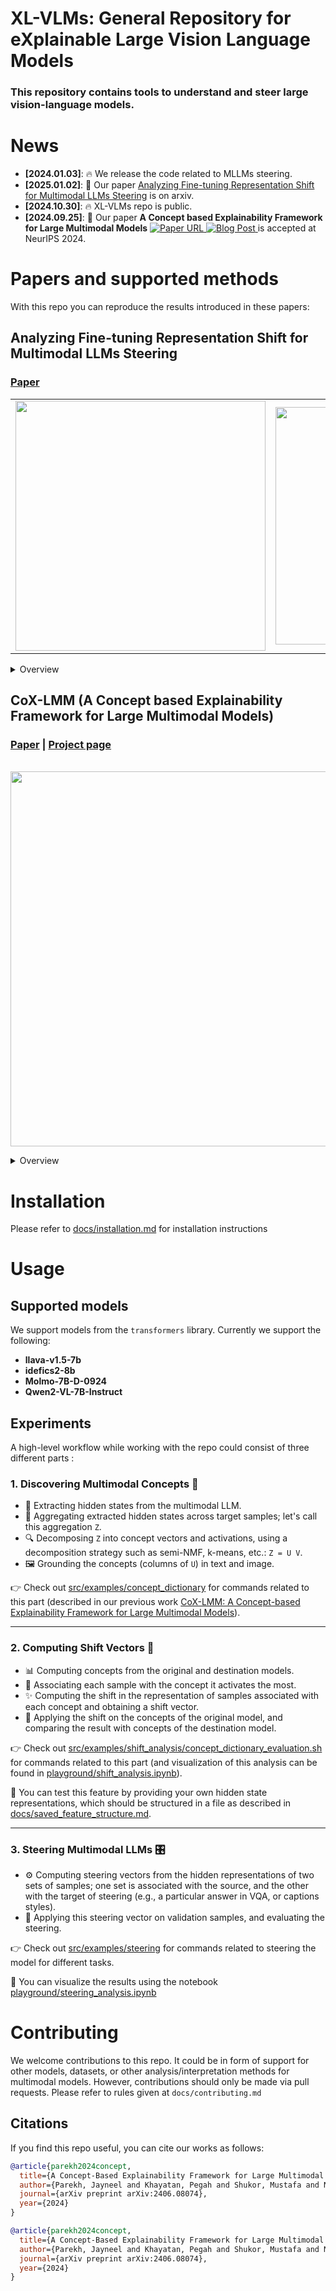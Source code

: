 # XL-VLMs: General Repository for eXplainable Large Vision Language Models

### This repository contains tools to understand and steer large vision-language models.

# News

* **[2024.01.03]**: 🔥 We release the code related to MLLMs steering.
* **[2025.01.02]**: 📜 Our paper [Analyzing Fine-tuning Representation Shift for Multimodal LLMs Steering](https://arxiv.org/abs/2501.03012) is on arxiv.
* **[2024.10.30]**: 🔥 XL-VLMs repo is public.
* **[2024.09.25]**: 🎉 Our paper **A Concept based Explainability Framework for Large Multimodal Models** <a href="https://arxiv.org/abs/2406.08074">
    <img alt="Paper URL" src="https://img.shields.io/badge/arxiv-2406.08074-blue">
  </a> </a>
  <a href="https://jayneelparekh.github.io/LMM_Concept_Explainability/">
    <img alt="Blog Post" src="https://img.shields.io/badge/CoXLMM-blog-F0529C">
  </a> is accepted at NeurIPS 2024.

# Papers and supported methods

With this repo you can reproduce the results introduced in these papers:

## Analyzing Fine-tuning Representation Shift for Multimodal LLMs Steering
### [Paper]([https://arxiv.org/abs/2406.08074)
<p align="center">
  <table>
    <tr>
      <td><img src="docs/assets/analyze_shift.png" width="400"/></td>
      <td><img src="docs/assets/teaser_steering.png" width="380"/></td>
    </tr>
  </table>
</p>

<details>
<summary>Overview</summary>
  > Multimodal LLMs have reached remarkable levels of proficiency in understanding multimodal inputs. However, much less attention has been paid to understanding and explaining the underlying mechanisms of these models. Most existing explainability research examines these models only in their final states, overlooking the dynamic representational shifts that occur during training.

  > In this work, we systematically analyze the evolution of hidden state representations to reveal how fine-tuning alters the internal structure of a model to specialize in new multimodal tasks. We also demonstrate the use of shift vectors to capture these changes.

  > Finally, we explore the practical impact of our findings on model steering, showing that we can adjust multimodal LLMs behaviors without any training, such as modifying answer types, captions style, or biasing the model toward specific responses.

  <br>
</details>

## CoX-LMM (A Concept based Explainability Framework for Large Multimodal Models)
  ### [Paper](https://arxiv.org/abs/2406.08074) | [Project page](https://jayneelparekh.github.io/LMM_Concept_Explainability/)

  <p align="center">
        <br> <img src="docs/assets/CoX_LMM_system.png", width=600 /> <br>
  </p>

<details>
<summary>Overview</summary>
  > Large multimodal models (LMMs) combine unimodal encoders and large language models (LLMs) to perform multimodal tasks. Despite recent advancements towards the interpretability of these models, understanding internal representations of LMMs remains largely a mystery.

  > In this paper, we present a novel framework for the interpretation of LMMs. We propose a dictionary learning based approach, applied to the representation of tokens. The elements of the learned dictionary correspond to our proposed concepts. We show that these concepts are well semantically grounded in both vision and text. Thus we refer to these as "multi-modal concepts".

  > We qualitatively and quantitatively evaluate the results of the learnt concepts. We show that the extracted multimodal concepts are useful to interpret representations of test samples. Finally, we evaluate the disentanglement between different concepts and the quality of grounding concepts visually and textually.

  <br> <br>
</details>

# Installation

Please refer to [docs/installation.md](docs/installation.md) for installation instructions

# Usage

## Supported models

We support models from the `transformers` library. Currently we support the following:
* **llava-v1.5-7b**
* **idefics2-8b**
* **Molmo-7B-D-0924**
* **Qwen2-VL-7B-Instruct**

## Experiments

<!-- Please checkout ```src/examples/concept_dictionary``` for commands related to our previous work [CoX-LMM: A Concept based Explainability Framework for Large Multimodal Models](https://arxiv.org/abs/2406.08074), ```src/examples/shift_analysis/concept_dictionary_evaluation.sh``` for commands related to analyzing the shift of concepts (and visualization of this analysis can be found in ```Playground/shift_analysis.ipynb```), ```concept_dictionary_evaluation.sh``` in ```src/examples```
for more details about different commands to execute various files. -->

A high-level workflow while working with the repo could consist of three different parts :


### 1. **Discovering Multimodal Concepts** 🌌
   - 🚀 Extracting hidden states from the multimodal LLM.
   - 🧩 Aggregating extracted hidden states across target samples; let's call this aggregation `Z`.
   - 🔍 Decomposing `Z` into concept vectors and activations, using a decomposition strategy such as semi-NMF, k-means, etc.: `Z = U V`.
   - 🖼️ Grounding the concepts (columns of `U`) in text and image.

   👉 Check out [src/examples/concept_dictionary](src/examples/concept_dictionary) for commands related to this part (described in our previous work [CoX-LMM: A Concept-based Explainability Framework for Large Multimodal Models](https://arxiv.org/abs/2406.08074)).

---

### 2. **Computing Shift Vectors** 🔄
   - 📊 Computing concepts from the original and destination models.
   - 🧠 Associating each sample with the concept it activates the most.
   - ✨ Computing the shift in the representation of samples associated with each concept and obtaining a shift vector.
   - 🔧 Applying the shift on the concepts of the original model, and comparing the result with concepts of the destination model.

   👉 Check out [src/examples/shift_analysis/concept_dictionary_evaluation.sh](src/examples/shift_analysis/concept_dictionary_evaluation.sh) for commands related to this part (and visualization of this analysis can be found in [playground/shift_analysis.ipynb](playground/shift_analysis.ipynb)).

   🧪 You can test this feature by providing your own hidden state representations, which should be structured in a file as described in [docs/saved_feature_structure.md](docs/saved_feature_structure.md).

---

### 3. **Steering Multimodal LLMs** 🎛️
   - ⚙️ Computing steering vectors from the hidden representations of two sets of samples; one set is associated with the source, and the other with the target of steering (e.g., a particular answer in VQA, or captions styles).
   - 🎯 Applying this steering vector on validation samples, and evaluating the steering.

   👉 Check out [src/examples/steering](src/examples/steering) for commands related to steering the model for different tasks.

   🧪 You can visualize the results using the notebook [playground/steering_analysis.ipynb](playground/steering_analysis.ipynb)

# Contributing
We welcome contributions to this repo. It could be in form of support for other models, datasets, or other analysis/interpretation methods for multimodal models. However, contributions should only be made via pull requests. Please refer to rules given at ```docs/contributing.md```



## Citations

If you find this repo useful, you can cite our works as follows:

```bibtex
@article{parekh2024concept,
  title={A Concept-Based Explainability Framework for Large Multimodal Models},
  author={Parekh, Jayneel and Khayatan, Pegah and Shukor, Mustafa and Newson, Alasdair and Cord, Matthieu},
  journal={arXiv preprint arXiv:2406.08074},
  year={2024}
}

@article{parekh2024concept,
  title={A Concept-Based Explainability Framework for Large Multimodal Models},
  author={Parekh, Jayneel and Khayatan, Pegah and Shukor, Mustafa and Newson, Alasdair and Cord, Matthieu},
  journal={arXiv preprint arXiv:2406.08074},
  year={2024}
}
```
